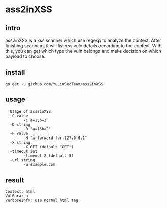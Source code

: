 # ass2inXSS
## intro
   ass2inXSS is a xss scanner which use regexp to analyze the context. 
  After finishing scanning, it will list xss vuln details according to the context. 
  With this, you can get which type the vuln belongs and make decision on which payload to choose.
  
## install
```
go get -u github.com/YuLinSecTeam/ass2inXSS
```
## usage
  
```
  Usage of ass2inXSS:
  -C value
        -C a=1;b=2
  -D string
        -D "a=1&b=2"
  -H value
        -H "x-forward-for:127.0.0.1"
  -X string
        -X GET (default "GET")
  -timeout int
        -timeout 2 (default 5)
  -url string
        -u example.com

```

## result
```
Context: html
VulPara: a
VerboseInfo: use normal html tag
```
